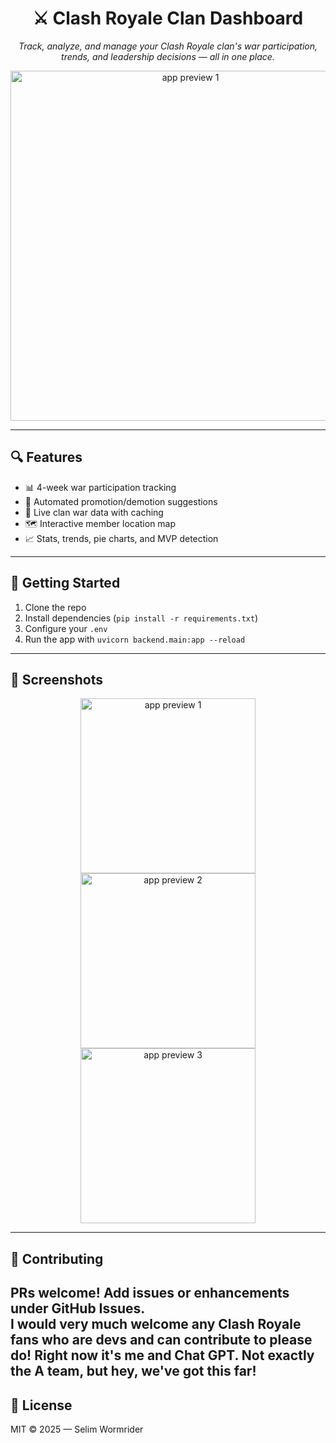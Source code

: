 <h1 align="center">⚔️ Clash Royale Clan Dashboard</h1>

<p align="center">
  <em>Track, analyze, and manage your Clash Royale clan's war participation, trends, and leadership decisions — all in one place.</em>
</p>
<p align="center">
  <img src="https://mycelium.run/wp-content/uploads/2025/04/Untitled.png" alt="app preview 1" width="560"/>
</p>

---

## 🔍 Features

- 📊 4-week war participation tracking
- 🧠 Automated promotion/demotion suggestions
- 🎯 Live clan war data with caching
- 🗺️ Interactive member location map
- 📈 Stats, trends, pie charts, and MVP detection

---

## 🚀 Getting Started

1. Clone the repo  
2. Install dependencies (`pip install -r requirements.txt`)  
3. Configure your `.env`  
4. Run the app with `uvicorn backend.main:app --reload`  

---

## 📸 Screenshots

<p align="center">
  <img src="https://mycelium.run/wp-content/uploads/2025/04/Untitled.png" alt="app preview 1" width="280"/>
  <img src="https://mycelium.run/wp-content/uploads/2025/04/Untitled2.png" alt="app preview 2" width="280"/>
  <img src="https://mycelium.run/wp-content/uploads/2025/04/Untitled3.png" alt="app preview 3" width="280"/>
</p>


---

## 🤝 Contributing

PRs welcome! Add issues or enhancements under GitHub Issues.  
I would very much welcome any Clash Royale fans who are devs and can contribute to please do!  Right now it's me and Chat GPT.  Not exactly the A team, but hey, we've got this far!  
---

## 📜 License

MIT © 2025 — Selim Wormrider  
